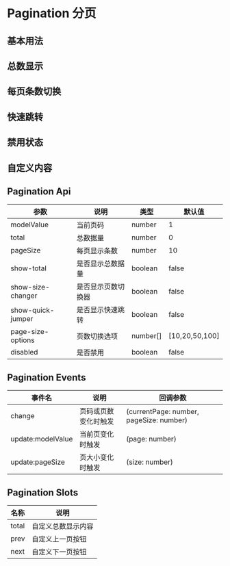 # Pagination 分页

## 基本用法

<demo vue="./example/base.vue"></demo>

## 总数显示

<demo vue="./example/total.vue"></demo>

## 每页条数切换

<demo vue="./example/page-size-changer.vue"></demo>

## 快速跳转

<demo vue="./example/quick-jumper.vue"></demo>

## 禁用状态

<demo vue="./example/disabled-state.vue"></demo>

## 自定义内容

<demo vue="./example/slots.vue"></demo>

## Pagination Api

| 参数 | 说明 | 类型 | 默认值 |
|------|------|------|-------|
| modelValue | 当前页码 | number | 1 |
| total | 总数据量 | number | 0 |
| pageSize | 每页显示条数 | number | 10 |
| show-total | 是否显示总数据量 | boolean | false |
| show-size-changer | 是否显示页数切换器 | boolean | false |
| show-quick-jumper | 是否显示快速跳转 | boolean | false |
| page-size-options | 页数切换选项 | number[] | [10,20,50,100] |
| disabled | 是否禁用 | boolean | false |

## Pagination Events

| 事件名 | 说明 | 回调参数 |
|--------|------|----------|
| change | 页码或页数变化时触发 | (currentPage: number, pageSize: number) |
| update:modelValue | 当前页变化时触发 | (page: number) |
| update:pageSize | 页大小变化时触发 | (size: number) |

## Pagination Slots

| 名称 | 说明 |
|------|------|
| total | 自定义总数显示内容 |
| prev | 自定义上一页按钮 |
| next | 自定义下一页按钮 |
